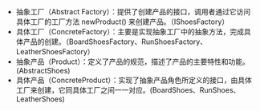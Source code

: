 * 抽象工厂（Abstract Factory）：提供了创建产品的接口，调用者通过它访问具体工厂的工厂方法 newProduct() 来创建产品。（IShoesFactory）
* 具体工厂（ConcreteFactory）：主要是实现抽象工厂中的抽象方法，完成具体产品的创建。（BoardShoesFactory、RunShoesFactory、LeatherShoesFactory）
* 抽象产品（Product）：定义了产品的规范，描述了产品的主要特性和功能。(AbstractShoes)
* 具体产品（ConcreteProduct）：实现了抽象产品角色所定义的接口，由具体工厂来创建，它同具体工厂之间一一对应。(BoardShoes、RunShoes、LeatherShoes)